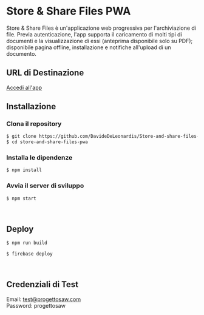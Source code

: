 # Store & Share Files PWA

Store & Share Files è un'applicazione web progressiva per l'archiviazione di file. Previa autenticazione, l'app supporta il caricamento di molti tipi di documenti e la visualizzazione di essi (anteprima disponibile solo su PDF); disponibile pagina offline, installazione e notifiche all'upload di un documento.

## URL di Destinazione

[Accedi all'app](https://store-and-share-files-pwa.web.app)
<br>

## Installazione

### Clona il repository

```sh
$ git clone https://github.com/DavideDeLeonardis/Store-and-share-files-PWA_Progetto-SAW.git
$ cd store-and-share-files-pwa
```

### Installa le dipendenze

```sh
$ npm install
```

### Avvia il server di sviluppo

```sh
$ npm start
```

<br>

## Deploy

```sh
$ npm run build
```

```sh
$ firebase deploy
```

<br>

## Credenziali di Test

Email: test@progettosaw.com
<br>
Password: progettosaw
